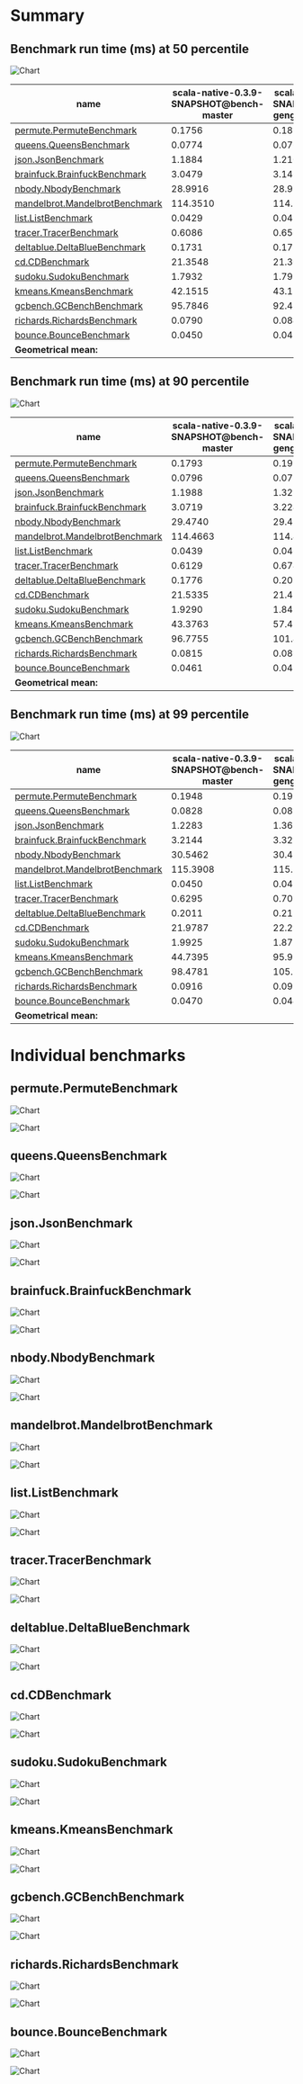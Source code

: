 # Summary
## Benchmark run time (ms) at 50 percentile 
![Chart](relative_percentile_50.png)

|name | scala-native-0.3.9-SNAPSHOT@bench-master | scala-native-0.3.9-SNAPSHOT@bench-gengc-25-3-true-1 |  | scala-native-0.3.9-SNAPSHOT@bench-gengc-25-4-true-1 | |
| -- | -- | -- | -- | -- | -- |
|[permute.PermuteBenchmark](#permutepermutebenchmark)|0.1756|0.1871|+6.56%|0.1874|+6.74%|
|[queens.QueensBenchmark](#queensqueensbenchmark)|0.0774|0.0764|__-1.25%__|0.0776|+0.31%|
|[json.JsonBenchmark](#jsonjsonbenchmark)|1.1884|1.2103|+1.84%|1.1255|__-5.30%__|
|[brainfuck.BrainfuckBenchmark](#brainfuckbrainfuckbenchmark)|3.0479|3.1460|+3.22%|3.2112|+5.36%|
|[nbody.NbodyBenchmark](#nbodynbodybenchmark)|28.9916|28.9531|__-0.13%__|28.9625|__-0.10%__|
|[mandelbrot.MandelbrotBenchmark](#mandelbrotmandelbrotbenchmark)|114.3510|114.3473|__-0.00%__|114.3664|+0.01%|
|[list.ListBenchmark](#listlistbenchmark)|0.0429|0.0456|+6.42%|0.0424|__-0.99%__|
|[tracer.TracerBenchmark](#tracertracerbenchmark)|0.6086|0.6566|+7.90%|0.6523|+7.19%|
|[deltablue.DeltaBlueBenchmark](#deltabluedeltabluebenchmark)|0.1731|0.1786|+3.18%|0.1776|+2.60%|
|[cd.CDBenchmark](#cdcdbenchmark)|21.3548|21.3027|__-0.24%__|21.3348|__-0.09%__|
|[sudoku.SudokuBenchmark](#sudokusudokubenchmark)|1.7932|1.7989|+0.32%|1.8352|+2.35%|
|[kmeans.KmeansBenchmark](#kmeanskmeansbenchmark)|42.1515|43.1576|+2.39%|42.7966|+1.53%|
|[gcbench.GCBenchBenchmark](#gcbenchgcbenchbenchmark)|95.7846|92.4156|__-3.52%__|94.5018|__-1.34%__|
|[richards.RichardsBenchmark](#richardsrichardsbenchmark)|0.0790|0.0840|+6.27%|0.0833|+5.48%|
|[bounce.BounceBenchmark](#bouncebouncebenchmark)|0.0450|0.0423|__-6.11%__|0.0462|+2.56%|
| __Geometrical mean:__|| |+1.72%| |+1.70%|
## Benchmark run time (ms) at 90 percentile 
![Chart](relative_percentile_90.png)

|name | scala-native-0.3.9-SNAPSHOT@bench-master | scala-native-0.3.9-SNAPSHOT@bench-gengc-25-3-true-1 |  | scala-native-0.3.9-SNAPSHOT@bench-gengc-25-4-true-1 | |
| -- | -- | -- | -- | -- | -- |
|[permute.PermuteBenchmark](#permutepermutebenchmark)|0.1793|0.1916|+6.87%|0.1919|+7.04%|
|[queens.QueensBenchmark](#queensqueensbenchmark)|0.0796|0.0784|__-1.54%__|0.0795|__-0.16%__|
|[json.JsonBenchmark](#jsonjsonbenchmark)|1.1988|1.3283|+10.80%|1.2509|+4.34%|
|[brainfuck.BrainfuckBenchmark](#brainfuckbrainfuckbenchmark)|3.0719|3.2242|+4.96%|3.3465|+8.94%|
|[nbody.NbodyBenchmark](#nbodynbodybenchmark)|29.4740|29.4238|__-0.17%__|29.4351|__-0.13%__|
|[mandelbrot.MandelbrotBenchmark](#mandelbrotmandelbrotbenchmark)|114.4663|114.4539|__-0.01%__|114.5005|+0.03%|
|[list.ListBenchmark](#listlistbenchmark)|0.0439|0.0464|+5.70%|0.0436|__-0.82%__|
|[tracer.TracerBenchmark](#tracertracerbenchmark)|0.6129|0.6740|+9.97%|0.6625|+8.09%|
|[deltablue.DeltaBlueBenchmark](#deltabluedeltabluebenchmark)|0.1776|0.2039|+14.86%|0.2029|+14.29%|
|[cd.CDBenchmark](#cdcdbenchmark)|21.5335|21.4889|__-0.21%__|21.5264|__-0.03%__|
|[sudoku.SudokuBenchmark](#sudokusudokubenchmark)|1.9290|1.8434|__-4.43%__|1.8785|__-2.62%__|
|[kmeans.KmeansBenchmark](#kmeanskmeansbenchmark)|43.3763|57.4551|+32.46%|85.5012|+97.11%|
|[gcbench.GCBenchBenchmark](#gcbenchgcbenchbenchmark)|96.7755|101.4986|+4.88%|104.3079|+7.78%|
|[richards.RichardsBenchmark](#richardsrichardsbenchmark)|0.0815|0.0863|+5.92%|0.0860|+5.50%|
|[bounce.BounceBenchmark](#bouncebouncebenchmark)|0.0461|0.0426|__-7.62%__|0.0464|+0.64%|
| __Geometrical mean:__|| |+5.12%| |+8.21%|
## Benchmark run time (ms) at 99 percentile 
![Chart](relative_percentile_99.png)

|name | scala-native-0.3.9-SNAPSHOT@bench-master | scala-native-0.3.9-SNAPSHOT@bench-gengc-25-3-true-1 |  | scala-native-0.3.9-SNAPSHOT@bench-gengc-25-4-true-1 | |
| -- | -- | -- | -- | -- | -- |
|[permute.PermuteBenchmark](#permutepermutebenchmark)|0.1948|0.1962|+0.72%|0.1963|+0.80%|
|[queens.QueensBenchmark](#queensqueensbenchmark)|0.0828|0.0810|__-2.17%__|0.0821|__-0.79%__|
|[json.JsonBenchmark](#jsonjsonbenchmark)|1.2283|1.3699|+11.53%|1.2953|+5.45%|
|[brainfuck.BrainfuckBenchmark](#brainfuckbrainfuckbenchmark)|3.2144|3.3287|+3.56%|3.4995|+8.87%|
|[nbody.NbodyBenchmark](#nbodynbodybenchmark)|30.5462|30.4281|__-0.39%__|30.4087|__-0.45%__|
|[mandelbrot.MandelbrotBenchmark](#mandelbrotmandelbrotbenchmark)|115.3908|115.3859|__-0.00%__|115.4521|+0.05%|
|[list.ListBenchmark](#listlistbenchmark)|0.0450|0.0476|+5.77%|0.0449|__-0.26%__|
|[tracer.TracerBenchmark](#tracertracerbenchmark)|0.6295|0.7026|+11.61%|0.6939|+10.22%|
|[deltablue.DeltaBlueBenchmark](#deltabluedeltabluebenchmark)|0.2011|0.2193|+9.08%|0.2158|+7.31%|
|[cd.CDBenchmark](#cdcdbenchmark)|21.9787|22.2896|+1.41%|22.1114|+0.60%|
|[sudoku.SudokuBenchmark](#sudokusudokubenchmark)|1.9925|1.8724|__-6.03%__|1.9197|__-3.65%__|
|[kmeans.KmeansBenchmark](#kmeanskmeansbenchmark)|44.7395|95.9239|+114.41%|179.4403|+301.08%|
|[gcbench.GCBenchBenchmark](#gcbenchgcbenchbenchmark)|98.4781|105.9151|+7.55%|108.0747|+9.74%|
|[richards.RichardsBenchmark](#richardsrichardsbenchmark)|0.0916|0.0910|__-0.58%__|0.0909|__-0.68%__|
|[bounce.BounceBenchmark](#bouncebouncebenchmark)|0.0470|0.0445|__-5.45%__|0.0482|+2.44%|
| __Geometrical mean:__|| |+7.64%| |+12.50%|
# Individual benchmarks
## permute.PermuteBenchmark
![Chart](percentile_permute.PermuteBenchmark.png)

![Chart](example_run_3_permute.PermuteBenchmark.png)

## queens.QueensBenchmark
![Chart](percentile_queens.QueensBenchmark.png)

![Chart](example_run_3_queens.QueensBenchmark.png)

## json.JsonBenchmark
![Chart](percentile_json.JsonBenchmark.png)

![Chart](example_run_3_json.JsonBenchmark.png)

## brainfuck.BrainfuckBenchmark
![Chart](percentile_brainfuck.BrainfuckBenchmark.png)

![Chart](example_run_3_brainfuck.BrainfuckBenchmark.png)

## nbody.NbodyBenchmark
![Chart](percentile_nbody.NbodyBenchmark.png)

![Chart](example_run_3_nbody.NbodyBenchmark.png)

## mandelbrot.MandelbrotBenchmark
![Chart](percentile_mandelbrot.MandelbrotBenchmark.png)

![Chart](example_run_3_mandelbrot.MandelbrotBenchmark.png)

## list.ListBenchmark
![Chart](percentile_list.ListBenchmark.png)

![Chart](example_run_3_list.ListBenchmark.png)

## tracer.TracerBenchmark
![Chart](percentile_tracer.TracerBenchmark.png)

![Chart](example_run_3_tracer.TracerBenchmark.png)

## deltablue.DeltaBlueBenchmark
![Chart](percentile_deltablue.DeltaBlueBenchmark.png)

![Chart](example_run_3_deltablue.DeltaBlueBenchmark.png)

## cd.CDBenchmark
![Chart](percentile_cd.CDBenchmark.png)

![Chart](example_run_3_cd.CDBenchmark.png)

## sudoku.SudokuBenchmark
![Chart](percentile_sudoku.SudokuBenchmark.png)

![Chart](example_run_3_sudoku.SudokuBenchmark.png)

## kmeans.KmeansBenchmark
![Chart](percentile_kmeans.KmeansBenchmark.png)

![Chart](example_run_3_kmeans.KmeansBenchmark.png)

## gcbench.GCBenchBenchmark
![Chart](percentile_gcbench.GCBenchBenchmark.png)

![Chart](example_run_3_gcbench.GCBenchBenchmark.png)

## richards.RichardsBenchmark
![Chart](percentile_richards.RichardsBenchmark.png)

![Chart](example_run_3_richards.RichardsBenchmark.png)

## bounce.BounceBenchmark
![Chart](percentile_bounce.BounceBenchmark.png)

![Chart](example_run_3_bounce.BounceBenchmark.png)

